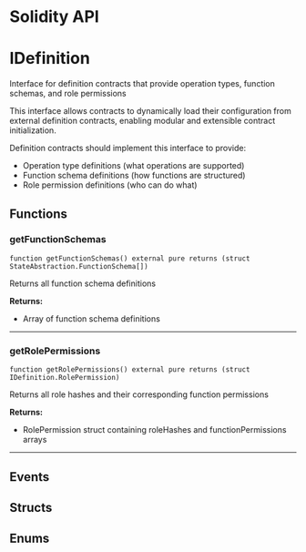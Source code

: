 # Solidity API

# IDefinition

Interface for definition contracts that provide operation types, function schemas, and role permissions

This interface allows contracts to dynamically load their configuration from external
definition contracts, enabling modular and extensible contract initialization.

Definition contracts should implement this interface to provide:
- Operation type definitions (what operations are supported)
- Function schema definitions (how functions are structured)
- Role permission definitions (who can do what)




## Functions

### getFunctionSchemas

```solidity
function getFunctionSchemas() external pure returns (struct StateAbstraction.FunctionSchema[])
```

Returns all function schema definitions


**Returns:**
- Array of function schema definitions


---

### getRolePermissions

```solidity
function getRolePermissions() external pure returns (struct IDefinition.RolePermission)
```

Returns all role hashes and their corresponding function permissions


**Returns:**
- RolePermission struct containing roleHashes and functionPermissions arrays


---


## Events


## Structs


## Enums



